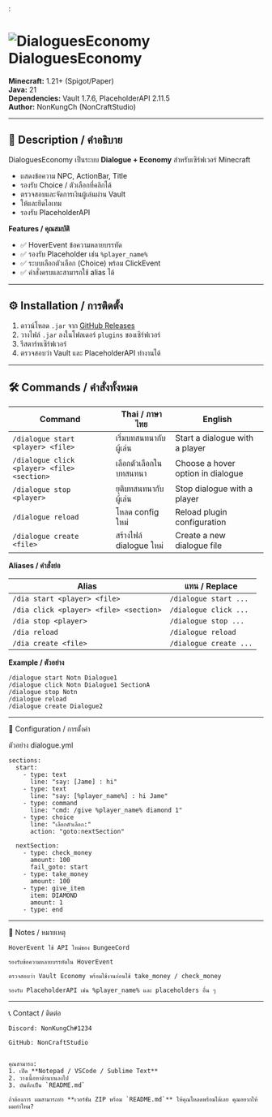 :

# ![DialoguesEconomy](https://img.shields.io/badge/DialoguesEconomy-v1.0.0-blue) DialoguesEconomy

**Minecraft:** 1.21+ (Spigot/Paper)  
**Java:** 21  
**Dependencies:** Vault 1.7.6, PlaceholderAPI 2.11.5  
**Author:** NonKungCh (NonCraftStudio)

---

## 📖 Description / คำอธิบาย
DialoguesEconomy เป็นระบบ **Dialogue + Economy** สำหรับเซิร์ฟเวอร์ Minecraft  
- แสดงข้อความ NPC, ActionBar, Title  
- รองรับ Choice / ตัวเลือกที่คลิกได้  
- ตรวจสอบและจัดการเงินผู้เล่นผ่าน Vault  
- ให้และยึดไอเทม  
- รองรับ PlaceholderAPI  

**Features / คุณสมบัติ**
- ✅ HoverEvent ข้อความหลายบรรทัด  
- ✅ รองรับ Placeholder เช่น `%player_name%`  
- ✅ ระบบเลือกตัวเลือก (Choice) พร้อม ClickEvent  
- ✅ คำสั่งครบและสามารถใช้ alias ได้  

---

## ⚙️ Installation / การติดตั้ง
1. ดาวน์โหลด `.jar` จาก [GitHub Releases](https://github.com/NonCraftStudio/DialoguesEconomy)  
2. วางไฟล์ `.jar` ลงในโฟลเดอร์ `plugins` ของเซิร์ฟเวอร์  
3. รีสตาร์ทเซิร์ฟเวอร์  
4. ตรวจสอบว่า Vault และ PlaceholderAPI ทำงานได้  

---

## 🛠️ Commands / คำสั่งทั้งหมด

| Command | Thai / ภาษาไทย | English |
|---------|----------------|---------|
| `/dialogue start <player> <file>` | เริ่มบทสนทนากับผู้เล่น | Start a dialogue with a player |
| `/dialogue click <player> <file> <section>` | เลือกตัวเลือกในบทสนทนา | Choose a hover option in dialogue |
| `/dialogue stop <player>` | ยุติบทสนทนากับผู้เล่น | Stop dialogue with a player |
| `/dialogue reload` | โหลด config ใหม่ | Reload plugin configuration |
| `/dialogue create <file>` | สร้างไฟล์ dialogue ใหม่ | Create a new dialogue file |

**Aliases / คำสั่งย่อ**

| Alias | แทน / Replace |
|-------|----------------|
| `/dia start <player> <file>` | `/dialogue start ...` |
| `/dia click <player> <file> <section>` | `/dialogue click ...` |
| `/dia stop <player>` | `/dialogue stop ...` |
| `/dia reload` | `/dialogue reload` |
| `/dia create <file>` | `/dialogue create ...` |

**Example / ตัวอย่าง**
```text
/dialogue start Notn Dialogue1
/dialogue click Notn Dialogue1 SectionA
/dialogue stop Notn
/dialogue reload
/dialogue create Dialogue2

```
---
📝 Configuration / การตั้งค่า

ตัวอย่าง dialogue.yml
```
sections:
  start:
    - type: text
      line: "say: [Jame] : hi"
    - type: text
      line: "say: [%player_name%] : hi Jame"
    - type: command
      line: "cmd: /give %player_name% diamond 1"
    - type: choice
      line: "เลือกตัวเลือก:"
      action: "goto:nextSection"

  nextSection:
    - type: check_money
      amount: 100
      fail_goto: start
    - type: take_money
      amount: 100
    - type: give_item
      item: DIAMOND
      amount: 1
    - type: end
```

___

📌 Notes / หมายเหตุ
```
HoverEvent ใช้ API ใหม่ของ BungeeCord

รองรับข้อความหลายบรรทัดใน HoverEvent

ตรวจสอบว่า Vault Economy พร้อมใช้งานก่อนใช้ take_money / check_money

รองรับ PlaceholderAPI เช่น %player_name% และ placeholders อื่น ๆ

```

___

📞 Contact / ติดต่อ
```
Discord: NonKungCh#1234

GitHub: NonCraftStudio


คุณสามารถ:
1. เปิด **Notepad / VSCode / Sublime Text**  
2. วางเนื้อหาด้านบนลงไป  
3. บันทึกเป็น `README.md`  

ถ้าต้องการ ผมสามารถทำ **เวอร์ชัน ZIP พร้อม `README.md`** ให้คุณโหลดพร้อมได้เลย คุณอยากให้ผมทำไหม?

